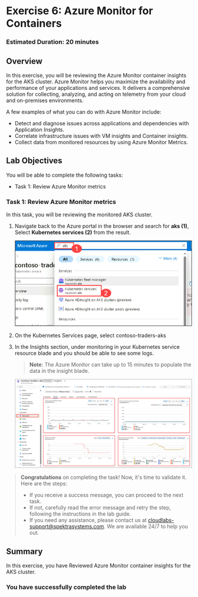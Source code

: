 # Exercise 6: Azure Monitor for Containers
   
### Estimated Duration: 20 minutes

## Overview

In this exercise, you will be reviewing the Azure Monitor container insights for the AKS cluster. Azure Monitor helps you maximize the availability and performance of your applications and services. It delivers a comprehensive solution for collecting, analyzing, and acting on telemetry from your cloud and on-premises environments.

A few examples of what you can do with Azure Monitor include:

- Detect and diagnose issues across applications and dependencies with Application Insights.
- Correlate infrastructure issues with VM insights and Container insights.
- Collect data from monitored resources by using Azure Monitor Metrics.

## Lab Objectives

You will be able to complete the following tasks:

- Task 1: Review Azure Monitor metrics

### Task 1: Review Azure Monitor metrics

In this task, you will be reviewing the monitored AKS cluster.

1. Navigate back to the Azure portal in the browser and search for **aks (1)**, Select **Kubernetes services (2)** from the result.

   ![This is a screenshot of the Azure Portal for AKS showing adding a Namespace.](media/a7.png "Add a Namespace")
     
1. On the Kubernetes Services page, select contoso-traders-aks<inject key="DeploymentID" enableCopy="false"/>
   
1. In the Insights section, under monitoring in your Kubernetes service resource blade and you should be able to see some logs.

   > **Note**: The Azure Monitor can take up to 15 minutes to populate the data in the insight blade.
    
    ![This is a screenshot of the Azure Portal for AKS showing adding a Namespace.](media/12.png "Add a Namespace")

<validation step="ba51688d-c5b8-43c8-811c-e78e9a5539ce" />

> **Congratulations** on completing the task! Now, it's time to validate it. Here are the steps:
> - If you receive a success message, you can proceed to the next task.
> - If not, carefully read the error message and retry the step, following the instructions in the lab guide. 
> - If you need any assistance, please contact us at cloudlabs-support@spektrasystems.com. We are available 24/7 to help you out.

## Summary

In this exercise, you have Reviewed Azure Monitor container insights for the AKS cluster.

### You have successfully completed the lab
